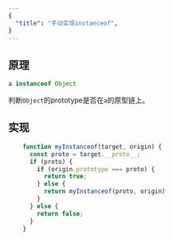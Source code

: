 ```yaml
---
{
  "title": "手动实现instanceof",
}
---
```


## 原理

```js
a instanceof Object
```

判断`Object`的prototype是否在`a`的原型链上。

## 实现

```js
    function myInstanceof(target, origin) {
      const proto = target.__proto__;
      if (proto) {
        if (origin.prototype === proto) {
          return true;
        } else {
          return myInstanceof(proto, origin)
        }
      } else {
        return false;
      }
    }
```

